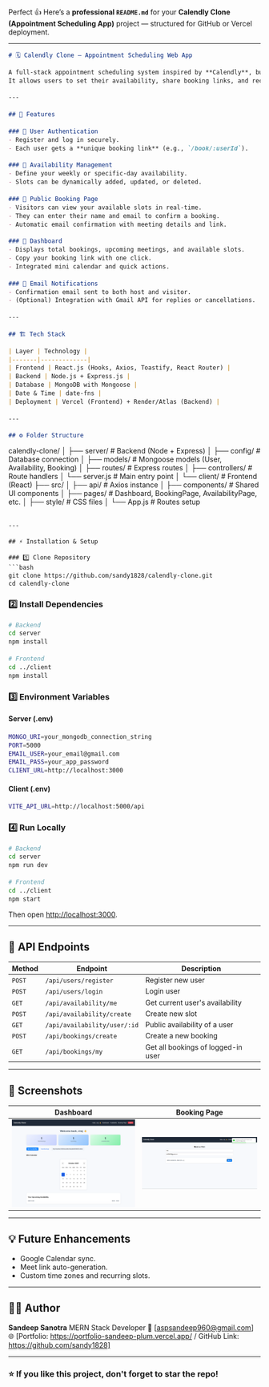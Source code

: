 Perfect 👍 Here’s a **professional `README.md`** for your **Calendly Clone (Appointment Scheduling App)** project — structured for GitHub or Vercel deployment.

---

```markdown
# 🗓️ Calendly Clone – Appointment Scheduling Web App

A full-stack appointment scheduling system inspired by **Calendly**, built using the **MERN stack** (MongoDB, Express.js, React.js, Node.js).  
It allows users to set their availability, share booking links, and receive appointments automatically — eliminating the hassle of back-and-forth communication.

---

## 🚀 Features

### 🔐 User Authentication
- Register and log in securely.
- Each user gets a **unique booking link** (e.g., `/book/:userId`).

### 📅 Availability Management
- Define your weekly or specific-day availability.
- Slots can be dynamically added, updated, or deleted.

### 👥 Public Booking Page
- Visitors can view your available slots in real-time.
- They can enter their name and email to confirm a booking.
- Automatic email confirmation with meeting details and link.

### 🧭 Dashboard
- Displays total bookings, upcoming meetings, and available slots.
- Copy your booking link with one click.
- Integrated mini calendar and quick actions.

### 📧 Email Notifications
- Confirmation email sent to both host and visitor.
- (Optional) Integration with Gmail API for replies or cancellations.

---

## 🏗️ Tech Stack

| Layer | Technology |
|-------|-------------|
| Frontend | React.js (Hooks, Axios, Toastify, React Router) |
| Backend | Node.js + Express.js |
| Database | MongoDB with Mongoose |
| Date & Time | date-fns |
| Deployment | Vercel (Frontend) + Render/Atlas (Backend) |

---

## ⚙️ Folder Structure

```

calendly-clone/
│
├── server/                  # Backend (Node + Express)
│   ├── config/              # Database connection
│   ├── models/              # Mongoose models (User, Availability, Booking)
│   ├── routes/              # Express routes
│   ├── controllers/         # Route handlers
│   └── server.js            # Main entry point
│
└── client/                  # Frontend (React)
├── src/
│   ├── api/             # Axios instance
│   ├── components/      # Shared UI components
│   ├── pages/           # Dashboard, BookingPage, AvailabilityPage, etc.
│   ├── style/           # CSS files
│   └── App.js           # Routes setup

````

---

## ⚡ Installation & Setup

### 1️⃣ Clone Repository
```bash
git clone https://github.com/sandy1828/calendly-clone.git
cd calendly-clone
````

### 2️⃣ Install Dependencies

```bash
# Backend
cd server
npm install

# Frontend
cd ../client
npm install
```

### 3️⃣ Environment Variables

#### Server (.env)

```bash
MONGO_URI=your_mongodb_connection_string
PORT=5000
EMAIL_USER=your_email@gmail.com
EMAIL_PASS=your_app_password
CLIENT_URL=http://localhost:3000
```

#### Client (.env)

```bash
VITE_API_URL=http://localhost:5000/api
```

### 4️⃣ Run Locally

```bash
# Backend
cd server
npm run dev

# Frontend
cd ../client
npm start
```

Then open [http://localhost:3000](http://localhost:3000).

---

## 🧩 API Endpoints

| Method | Endpoint                     | Description                        |
| ------ | ---------------------------- | ---------------------------------- |
| `POST` | `/api/users/register`        | Register new user                  |
| `POST` | `/api/users/login`           | Login user                         |
| `GET`  | `/api/availability/me`       | Get current user's availability    |
| `POST` | `/api/availability/create`   | Create new slot                    |
| `GET`  | `/api/availability/user/:id` | Public availability of a user      |
| `POST` | `/api/bookings/create`       | Create a new booking               |
| `GET`  | `/api/bookings/my`           | Get all bookings of logged-in user |

---

## 📸 Screenshots

| Dashboard | Booking Page |
| ---------- | ------------- |
| ![Dashboard](./frontend/public/assets/dashboard.png) | ![Booking](./frontend/public/assets/booking.png) |

---

## 💡 Future Enhancements

* Google Calendar sync.
* Meet link auto-generation.
* Custom time zones and recurring slots.

---

## 🧑‍💻 Author

**Sandeep Sanotra**
MERN Stack Developer
📧 [[aspsandeep960@gmail.com](aspsandeep960@gmail.com)]
🌐 [Portfolio: https://portfolio-sandeep-plum.vercel.app/  / GitHub Link: https://github.com/sandy1828]

---

### ⭐ If you like this project, don't forget to star the repo!

```
